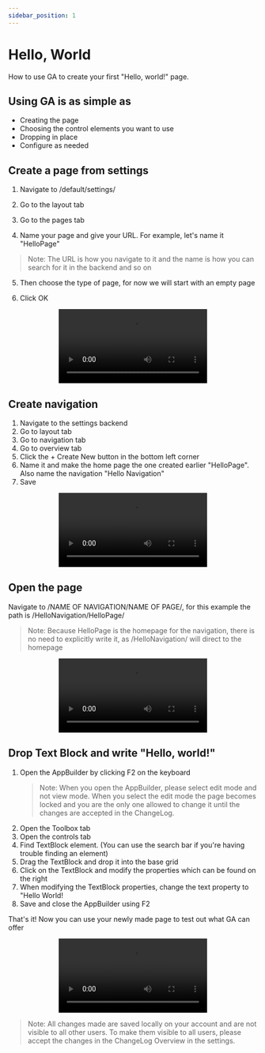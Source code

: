 ```yaml
---
sidebar_position: 1
---
```


# Hello, World

How to use GA to create your first "Hello, world!" page.

## Using GA is as simple as

- Creating the page
- Choosing the control elements you want to use
- Dropping in place
- Configure as needed

## Create a page from settings

1. Navigate to /default/settings/

2. Go to the layout tab

3. Go to the pages tab

4. Name your page and give your URL. For example, let's name it "HelloPage"

> Note: The URL is how you navigate to it and the name is how you can search for it in the backend and so on

5. Then choose the type of page, for now we will start with an empty page

6. Click OK

<center>

<video controls="controls">
  <source src="/media/tut1-1.mov" />
</video>

</center>

## Create navigation

1. Navigate to the settings backend
2. Go to layout tab
3. Go to navigation tab
4. Go to overview tab
5. Click the + Create New button in the bottom left corner
6. Name it and make the home page the one created earlier "HelloPage". Also name the navigation "Hello Navigation"
7. Save

<center>

<video controls="controls">
  <source src="/media/tut1-2.mov" />
</video>

</center>

## Open the page

Navigate to /NAME OF NAVIGATION/NAME OF PAGE/, for this example the path is /HelloNavigation/HelloPage/

> Note: Because HelloPage is the homepage for the navigation, there is no need to explicitly write it, as /HelloNavigation/ will direct to the homepage

<center>

<video controls="controls">
  <source src="/media/tut1-3.mov" />
</video>

</center>

## Drop Text Block and write "Hello, world!"

1. Open the AppBuilder by clicking F2 on the keyboard
   > Note: When you open the AppBuilder, please select edit mode and not view mode. When you select the edit mode the page becomes locked and you are the only one allowed to change it until the changes are accepted in the ChangeLog.
2. Open the Toolbox tab
3. Open the controls tab
4. Find TextBlock element. (You can use the search bar if you're having trouble finding an element)
5. Drag the TextBlock and drop it into the base grid
6. Click on the TextBlock and modify the properties which can be found on the right
7. When modifying the TextBlock properties, change the text property to "Hello World!
8. Save and close the AppBuilder using F2

That's it! Now you can use your newly made page to test out what GA can offer

<center>

<video controls="controls">
  <source src="/media/tut1-4.mov" />
</video>

</center>

> Note: All changes made are saved locally on your account and are not visible to all other users. To make them visible to all users, please accept the changes in the ChangeLog Overview in the settings.

<style>
   </style>
